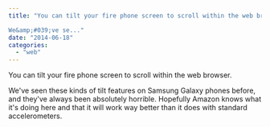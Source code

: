 ```yaml
---
title: "You can tilt your fire phone screen to scroll within the web browser. 

We&amp;#039;ve se..."
date: "2014-06-18"
categories: 
  - "web"
---
```


You can tilt your fire phone screen to scroll within the web browser.  
  
We've seen these kinds of tilt features on Samsung Galaxy phones before, and they've always been absolutely horrible. Hopefully Amazon knows what it's doing here and that it will work way better than it does with standard accelerometers.
